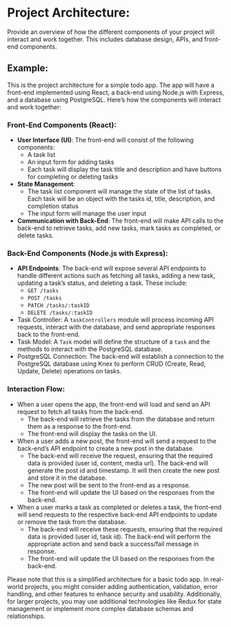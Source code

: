 # Project Architecture: 

Provide an overview of how the different components of your project will interact and work together. This includes database design, APIs, and front-end components.

## Example: 
This is the project architecture for a simple todo app. The app will have a front-end implemented using React, a back-end using Node.js with Express, and a database using PostgreSQL. Here’s how the components will interact and work together:

### Front-End Components (React):
* **User Interface (UI)**: The front-end will consist of the following components:
   *  A task list
   *  An input form for adding tasks
   *  Each task will display the task title and description and have buttons for completing or deleting tasks
* **State Management**:
   * The task list component will manage the state of the list of tasks. Each task will be an object with the tasks id, title, description, and completion status
   * The input form will manage the user input
* **Communication with Back-End**: The front-end will make API calls to the back-end to retrieve tasks, add new tasks, mark tasks as completed, or delete tasks.

### Back-End Components (Node.js with Express):
* **API Endpoints**: The back-end will expose several API endpoints to handle different actions such as fetching all tasks, adding a new task, updating a task’s status, and deleting a task. These include:
    * `GET /tasks`
    * `POST /tasks`
    * `PATCH /tasks/:taskID`
    * `DELETE /tasks/:taskID`
* Task Controller: A `taskControllers` module will process incoming API requests, interact with the database, and send appropriate responses back to the front-end.
* Task Model: A `Task` model will define the structure of a `task` and the methods to interact with the PostgreSQL database.
* PostgreSQL Connection: The back-end will establish a connection to the PostgreSQL database using Knex to perform CRUD (Create, Read, Update, Delete) operations on tasks.

### Interaction Flow:
* When a user opens the app, the front-end will load and send an API request to fetch all tasks from the back-end. 
    * The back-end will retrieve the tasks from the database and return them as a response to the front-end.
    * The front-end will display the tasks on the UI.
* When a user adds a new post, the front-end will send a request to the back-end’s API endpoint to create a new post in the database.
    * The back-end will receive the request, ensuring that the required data is provided (user id, content, media url). The back-end will generate the post id and timestamp. It will then create the new post and store it in the database. 
    * The new post will be sent to the front-end as a response.
    * The front-end will update the UI based on the responses from the back-end.
* When a user marks a task as completed or deletes a task, the front-end will send requests to the respective back-end API endpoints to update or remove the task from the database.
    * The back-end will receive these requests, ensuring that the required data is provided (user id, task id). The back-end will perform the appropriate action and send back a success/fail message in response.
    * The front-end will update the UI based on the responses from the back-end.

Please note that this is a simplified architecture for a basic todo app. In real-world projects, you might consider adding authentication, validation, error handling, and other features to enhance security and usability. Additionally, for larger projects, you may use additional technologies like Redux for state management or implement more complex database schemas and relationships.
